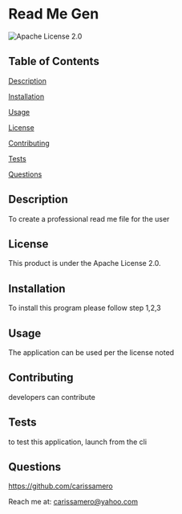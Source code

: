 # Read Me Gen
  ![Apache License 2.0](https://img.shields.io/badge/license-Apache%20License%202.0-blue.svg)
  ## Table of Contents

  [Description](#description)

  [Installation](#installation)

  [Usage](#usage)

  [License](#license)

  [Contributing](#contributing)

  [Tests](#tests)

  [Questions](#questions)

  ## Description
To create a professional read me file for the user

  ## License
This product is under the Apache License 2.0.

  ## Installation
To install this program please follow step 1,2,3

  ## Usage
The application can be used per the license noted

  ## Contributing
developers can contribute 

  ## Tests
to test this application, launch from the cli

  ## Questions
  https://github.com/carissamero 

  Reach me at: carissamero@yahoo.com